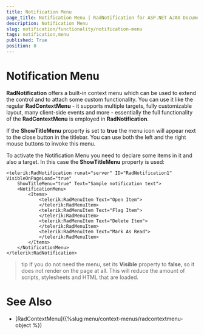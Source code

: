 ```yaml
---
title: Notification Menu
page_title: Notification Menu | RadNotification for ASP.NET AJAX Documentation
description: Notification Menu
slug: notification/functionality/notification-menu
tags: notification,menu
published: True
position: 0
---
```


# Notification Menu




**RadNotification** offers a built-in context menu which can be used to extend the control and to attach some custom functionality. You can use it like the regular **RadContextMenu** - it supports multiple targets, fully customizable layout, many client-side events and more - essentially the full functionality of the **RadContextMenu** is employed in **RadNotification**.

If the **ShowTitleMenu** property is set to **true** the menu icon will appear next to the close button in the titlebar. You can use both the left and the right mouse buttons to invoke this menu.

To activate the Notification Menu you need to declare some items in it and also a target. In this case the **ShowTitleMenu** property is used:

````ASP.NET
<telerik:RadNotification runat="server" ID="RadNotification1" VisibleOnPageLoad="true"
    ShowTitleMenu="true" Text="Sample notification text">
    <NotificationMenu>
        <Items>
            <telerik:RadMenuItem Text="Open Item">
            </telerik:RadMenuItem>
            <telerik:RadMenuItem Text="Flag Item">
            </telerik:RadMenuItem>
            <telerik:RadMenuItem Text="Delete Item">
            </telerik:RadMenuItem>
            <telerik:RadMenuItem Text="Mark As Read">
            </telerik:RadMenuItem>
        </Items>
    </NotificationMenu>
</telerik:RadNotification>
````

>tip If you do not need the menu, set its **Visible** property to **false**, so it does not render on the page at all. This will reduce the amount of scripts, stylesheets and HTML that are loaded.



# See Also
* [RadContextMenu]({%slug menu/context-menus/radcontextmenu-object %})
